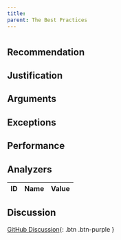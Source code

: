 ```yaml
---
title: 
parent: The Best Practices
---
```


# 

## Recommendation

## Justification

## Arguments

## Exceptions

## Performance

## Analyzers

| ID | Name | Value
|:-|:-|:-|

## Discussion

[GitHub Discussion](){: .btn .btn-purple }
